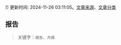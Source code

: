 :alarm_clock: 更新时间: 2024-11-26 03:11:05。[文章来源](/README.md)、[文章分类](/TAGS.md)

## 报告


> 关键字：`报告`、`月报`




